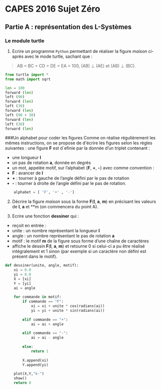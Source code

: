 ﻿# CAPES 2016 Sujet Zéro

## Partie A : représentation des L-Systèmes
### Le module turtle

 1. Ecrire un programme `Python` permettant de réaliser la figure *maison* ci-après avec le mode turtle, sachant que :
>  AB = BC = CD = DE = EA = 100, (AB) ⊥ (AE) et (AB) ⊥ (BC).

```python
from turtle import *
from math import sqrt

len = 100
forward (len)
left (90)
forward (len)
left (30)    
forward (len)
left (90 + 30)
forward (len)
left (30)    
forward (len)
```

###Un alphabet pour coder les figures
Comme on réalise régulièrement les mêmes instructions, on se propose de d'écrire les figures selon les règles suivantes : une figure **F** est d´efinie par la donnée d’un triplet contenant :
- une longueur **l**
- un pas de rotation **a**, donnée en degrés
- un mot, appelée motif, sur l’alphabet {**F**, **+**, **-**} avec comme convention :
 - **F** : avancer de **l**
 - **+** : tourner à gauche de l’angle défini par le pas de rotation
 - **-** : tourner à droite de l’angle défini par le pas de rotation.

```python
	alphabet = [ 'F', '+' , '-']
``` 


 2. Décrire la figure *maison* sous la forme **F**(**l**, **a**, **m**) en précisant les valeurs de **l**, **a** et **m (on commencera
du point A).

 3. Ecrire une fonction **dessiner** qui :
- reçoit en entrée :
 - unite : un nombre représentant la longueur **l**
 - angle : un nombre représentant le pas de rotation **a**
 - motif : le motif **m** de la figure sous forme d’une chaîne de caractères
- affiche le dessin **F**(**l**, **a**, **m**) et retourne 0 si celui-ci a pu être réalisé intégralement et 1 sinon (par
exemple si un caractère non défini est présent dans le motif).

```python
def dessiner(unite, angle, motif):
    xi = 0.0
    yi = 0.0
    X = [xi]
    Y = [yi]
    ai = angle
    
    for commande in motif:
        if commande == "F":
            xi = xi + unite * cos(radians(ai))
            yi = yi + unite * sin(radians(ai))
        
        elif commande == "+":
            ai = ai + angle
		
        elif commande == "-":
            ai = ai - angle
		
		else:
		    return 1
		
        X.append(xi)
        Y.append(yi)
            
    plot(X,Y,"k-")
    show()
    return 0
```